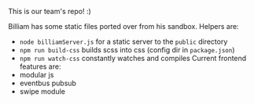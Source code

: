 This is our team's repo! :)

Billiam has some static files ported over from his sandbox. Helpers are:
- `node billiamServer.js` for a static server to the `public` directory
- `npm run build-css` builds scss into css (config dir in `package.json`)
- `npm run watch-css` constantly watches and compiles
Current frontend features are:
- modular js
- eventbus pubsub
- swipe module
